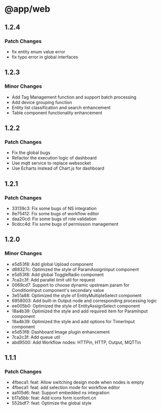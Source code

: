 # @app/web

## 1.2.4

### Patch Changes

-   fix entity enum value error
-   fix typo error in global interfaces

## 1.2.3

### Minor Changes

-   Add Tag Management function and support batch processing
-   Add device grouping function
-   Entity list classification and search enhancement
-   Table component functionality enhancement

## 1.2.2

### Patch Changes

-   Fix the global bugs
-   Refactor the execution logic of dashboard
-   Use mqtt service to replace websocket
-   Use Echarts instead of Chart.js for dashboard

## 1.2.1

### Patch Changes

-   33139c3: Fix some bugs of NS integration
-   8e75412: Fix some bugs of workflow editor
-   daa20cd: Fix some bugs of role validation
-   9cdcc4d: Fix some bugs of permission management

## 1.2.0

### Minor Changes

-   e5d53f8: Add global Upload component
-   d68327c: Optimized the style of ParamAssignInput component
-   e5d53f8: Add global ToggleRadio component
-   7ca2c3f: Add parallel limit util for request
-   0069cd7: Support to choose dynamic upstream param for ConditionInput component's secondary value
-   3e51a88: Optimized the style of EntityMultipleSelect component
-   6958003: Add built-in Output node and corresponding processing logic
-   ee005b0: Optimized the style of EntityAssignSelect component
-   18a4b39: Optimized the style and add required item for ParamInput component
-   18a4b39: Optimized the style and add options for TimerInput component
-   e5d53f8: Dashboard Image plugin enhancement
-   7ca2c3f: Add queue util
-   abd9500: Add Workflow nodes: HTTPin, HTTP, Output, MQTTin

## 1.1.1

### Patch Changes

-   4fbeca1: feat: Allow switching design mode when nodes is empty
-   4fbeca1: feat: add selection mode for workflow editor
-   aa105d6: feat: Support embedded ns integration
-   b17a5bb: feat: Add icons form iconfont.cn
-   552bdf7: feat: Optimize the global style

